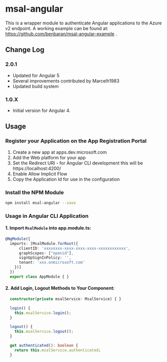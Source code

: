 

# msal-angular

This is a wrapper module to authenticate Angular applications to the Azure v2 endpoint. A working example can be found at: https://github.com/benbaran/msal-angular-example .


## Change Log

### 2.0.1
- Updated for Angular 5
- Several improvements contributed by Marcelh1983
- Updated build system

### 1.0.X 
- Initial version for Angular 4.

## Usage

### Register your Application on the App Registration Portal
1. Create a new app at apps.dev.microsoft.com
2. Add the Web platform for your app
3. Set the Redirect URI - for Angular CLI development this will be https://localhost:4200/
4. Enable Allow Implicit Flow
5. Copy the Application Id for use in the configuration


### Install the NPM Module
```sh
npm install msal-angular --save
```
### Usage in Angular CLI Application

#### 1. Import `MsalModule` into app.module.ts:

```ts
@NgModule({
  imports: [MsalModule.forRoot({
      clientID: 'xxxxxxxx-xxxx-xxxx-xxxx-xxxxxxxxxxxx',
      graphScopes: ["openid"],
      signUpSignInPolicy: '',
      tenant: 'xxx.onmicrosoft.com'
    })]
  })
  export class AppModule { }
```

#### 2. Add Login, Logout Methods to Your Component:

```ts
  constructor(private msalService: MsalService) { }

  login() {
    this.msalService.login();
  }

  logout() {
    this.msalService.logout();
  }

  get authenticated(): boolean {
    return this.msalService.authenticated;
  }
```